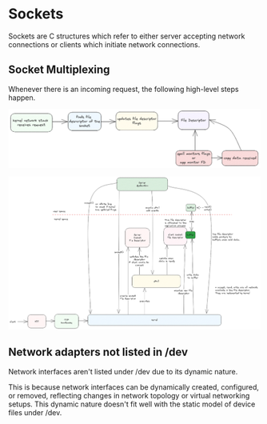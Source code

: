 # Sockets

Sockets are C structures which refer to either server accepting network connections or
clients which initiate network connections.

## Socket Multiplexing

Whenever there is an incoming request, the following high-level steps happen.

![](../../static/img/socket-process.excalidraw.png)

![](../../static/img/sockets-multithread.excalidraw.png)

## Network adapters not listed in /dev

Network interfaces aren't listed under /dev due to its dynamic nature.

This is because network interfaces can be dynamically created, configured, or removed, reflecting changes in network topology or virtual networking setups. This dynamic nature doesn't fit well with the static model of device files under /dev.
